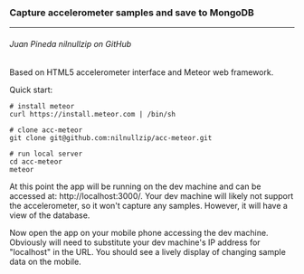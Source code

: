 ### Capture accelerometer samples and save to MongoDB
-----------------------------------------------------
###### Juan Pineda nilnullzip on GitHub

Based on HTML5 accelerometer interface and Meteor web framework.

Quick start:

    # install meteor
    curl https://install.meteor.com | /bin/sh
    
    # clone acc-meteor
    git clone git@github.com:nilnullzip/acc-meteor.git
    
    # run local server
    cd acc-meteor
    meteor

At this point the app will be running on the dev machine and can be accessed at: http://localhost:3000/. Your dev machine will likely not support the accelerometer, so it won't capture any samples. However, it will have a view of the database.

Now open the app on your mobile phone accessing the dev machine. Obviously will need to substitute your dev machine's IP address for "localhost" in the URL. You should see a lively display of changing sample data on the mobile.
